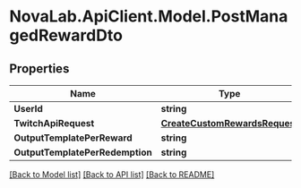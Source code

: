 # NovaLab.ApiClient.Model.PostManagedRewardDto

## Properties

Name | Type | Description | Notes
------------ | ------------- | ------------- | -------------
**UserId** | **string** |  | [optional] 
**TwitchApiRequest** | [**CreateCustomRewardsRequest**](CreateCustomRewardsRequest.md) |  | [optional] 
**OutputTemplatePerReward** | **string** |  | [optional] 
**OutputTemplatePerRedemption** | **string** |  | [optional] 

[[Back to Model list]](../README.md#documentation-for-models) [[Back to API list]](../README.md#documentation-for-api-endpoints) [[Back to README]](../README.md)

